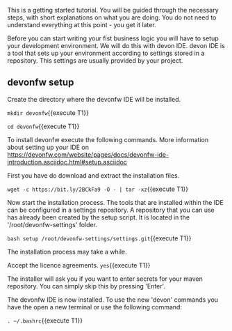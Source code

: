 This is a getting started tutorial. You will be guided through the necessary steps, with short explanations on what you are doing. You do not need to understand everything at this point - you get it later.

Before you can start writing your fist business logic you will have to setup your development environment. We will do this with devon IDE. devon IDE is a tool that sets up your environment according to settings stored in a repository. This settings are usually provided by your project.


## devonfw setup



Create the directory where the devonfw IDE will be installed.

`mkdir devonfw`{{execute T1}}

`cd devonfw`{{execute T1}}


To install devonfw execute the following commands. More information about setting up your IDE on https://devonfw.com/website/pages/docs/devonfw-ide-introduction.asciidoc.html#setup.asciidoc

First you have do download and extract the installation files.

`wget -c https://bit.ly/2BCkFa9 -O - | tar -xz`{{execute T1}}

Now start the installation process. The tools that are installed within the IDE can be configured in a settings repository. A repository that you can use has already been created by the setup script. It is located in the '/root/devonfw-settings' folder.

`bash setup /root/devonfw-settings/settings.git`{{execute T1}}

The installation process may take a while.

Accept the licence agreements.
`yes`{{execute T1}}


The installer will ask you if you want to enter secrets for your maven repository. You can simply skip this by pressing 'Enter'.
 

The devonfw IDE is now installed. To use the new 'devon' commands you have the open a new terminal or use the following command:

`. ~/.bashrc`{{execute T1}}

